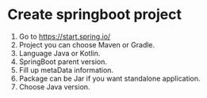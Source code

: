 # Create springboot project 
1. Go to https://start.spring.io/
2. Project you can choose Maven or Gradle.
3. Language Java or Kotlin.
4. SpringBoot parent version.
5. Fill up metaData information.
6. Package can be Jar if you want standalone application.
7. Choose Java version.